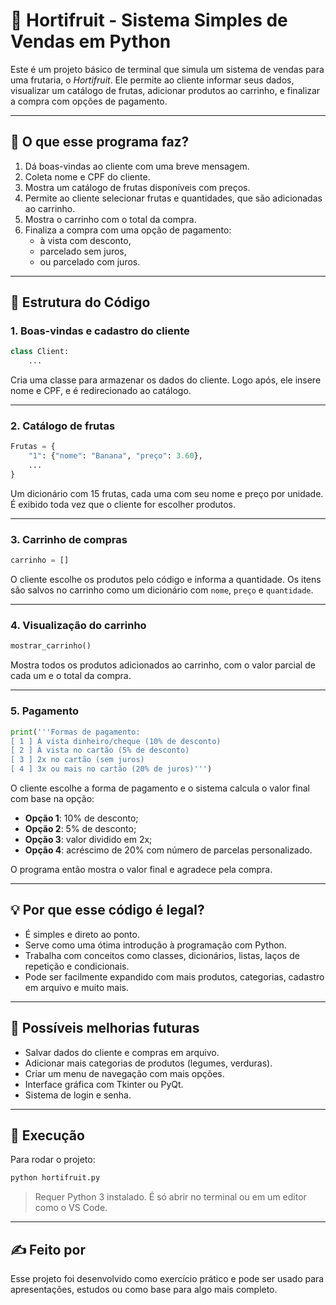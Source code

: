 # 🛒 Hortifruit - Sistema Simples de Vendas em Python

Este é um projeto básico de terminal que simula um sistema de vendas para uma frutaria, o *Hortifruit*. Ele permite ao cliente informar seus dados, visualizar um catálogo de frutas, adicionar produtos ao carrinho, e finalizar a compra com opções de pagamento.

---

## 🧠 O que esse programa faz?

1. Dá boas-vindas ao cliente com uma breve mensagem.
2. Coleta nome e CPF do cliente.
3. Mostra um catálogo de frutas disponíveis com preços.
4. Permite ao cliente selecionar frutas e quantidades, que são adicionadas ao carrinho.
5. Mostra o carrinho com o total da compra.
6. Finaliza a compra com uma opção de pagamento:
   - à vista com desconto,
   - parcelado sem juros,
   - ou parcelado com juros.

---

## 📄 Estrutura do Código

### 1. **Boas-vindas e cadastro do cliente**
```python
class Client:
    ...
```
Cria uma classe para armazenar os dados do cliente. Logo após, ele insere nome e CPF, e é redirecionado ao catálogo.

---

### 2. **Catálogo de frutas**
```python
Frutas = {
    "1": {"nome": "Banana", "preço": 3.60},
    ...
}
```
Um dicionário com 15 frutas, cada uma com seu nome e preço por unidade. É exibido toda vez que o cliente for escolher produtos.

---

### 3. **Carrinho de compras**
```python
carrinho = []
```
O cliente escolhe os produtos pelo código e informa a quantidade. Os itens são salvos no carrinho como um dicionário com `nome`, `preço` e `quantidade`.

---

### 4. **Visualização do carrinho**
```python
mostrar_carrinho()
```
Mostra todos os produtos adicionados ao carrinho, com o valor parcial de cada um e o total da compra.

---

### 5. **Pagamento**
```python
print('''Formas de pagamento:
[ 1 ] À vista dinheiro/cheque (10% de desconto)
[ 2 ] À vista no cartão (5% de desconto)
[ 3 ] 2x no cartão (sem juros)
[ 4 ] 3x ou mais no cartão (20% de juros)''')
```
O cliente escolhe a forma de pagamento e o sistema calcula o valor final com base na opção:

- **Opção 1**: 10% de desconto;
- **Opção 2**: 5% de desconto;
- **Opção 3**: valor dividido em 2x;
- **Opção 4**: acréscimo de 20% com número de parcelas personalizado.

O programa então mostra o valor final e agradece pela compra.

---

## 💡 Por que esse código é legal?

- É simples e direto ao ponto.
- Serve como uma ótima introdução à programação com Python.
- Trabalha com conceitos como classes, dicionários, listas, laços de repetição e condicionais.
- Pode ser facilmente expandido com mais produtos, categorias, cadastro em arquivo e muito mais.

---

## 🔧 Possíveis melhorias futuras

- Salvar dados do cliente e compras em arquivo.
- Adicionar mais categorias de produtos (legumes, verduras).
- Criar um menu de navegação com mais opções.
- Interface gráfica com Tkinter ou PyQt.
- Sistema de login e senha.

---

## 🚀 Execução

Para rodar o projeto:
```bash
python hortifruit.py
```

> Requer Python 3 instalado. É só abrir no terminal ou em um editor como o VS Code.

---

## ✍️ Feito por

Esse projeto foi desenvolvido como exercício prático e pode ser usado para apresentações, estudos ou como base para algo mais completo.

